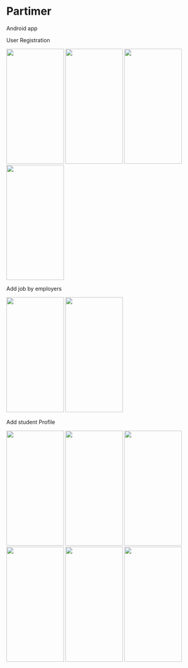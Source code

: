 # Partimer
Android app

User Registration


<img src="https://github.com/Pavan3535/Partimer/assets/91120039/efcc9e2a-b4d0-4455-87e4-94d6dbf6208d" width="150" height="300">
<img src="https://github.com/Pavan3535/Partimer/assets/91120039/0bcd92c0-38c5-4696-846f-44904f19f735" width="150" height="300">
<img src="https://github.com/Pavan3535/Partimer/assets/91120039/9fc537e2-6459-4f05-a4f4-c0d02644f718" width="150" height="300">
<img src="https://github.com/Pavan3535/Partimer/assets/91120039/f5370f94-042b-485a-8f0a-982004d9bf07" width="150" height="300">

Add job by employers

<img src="https://github.com/Pavan3535/Partimer/assets/91120039/6253673a-6614-4279-8b59-7417e7c2f732" width="150" height="300">
<img src="https://github.com/Pavan3535/Partimer/assets/91120039/5fab7b39-5752-4686-b9da-2be913c5c21d" width="150" height="300">


Add student Profile

<img src="https://github.com/Pavan3535/Partimer/assets/91120039/81b891b7-c00b-41a4-bcdc-ed5eb040912d" width="150" height="300">
<img src="https://github.com/Pavan3535/Partimer/assets/91120039/3e1534f5-b939-4413-a487-5adf9cb1f3a5" width="150" height="300">
<img src="https://github.com/Pavan3535/Partimer/assets/91120039/4e1b7321-23e4-4845-bb64-916cbee3f4db" width="150" height="300">
<img src="https://github.com/Pavan3535/Partimer/assets/91120039/659351a9-4b95-436f-b024-a88c70dc80eb" width="150" height="300">
<img src="https://github.com/Pavan3535/Partimer/assets/91120039/9897fe6d-12ec-42f8-9dbe-2c273504f3c4" width="150" height="300">
<img src="https://github.com/Pavan3535/Partimer/assets/91120039/2a26c6eb-6487-4a3d-a41a-232c7ae1d954" width="150" height="300">








